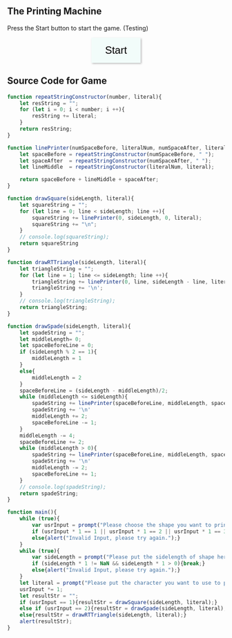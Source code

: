 <head>
    <script type="text/javascript" src="https://markchenyutian.github.io/Markchen_Blog/ComputerScience3_Homework/Homework03_2.js"></script>
</head>
<style>
    button{
        transition: 0.2s;
        background-color: #F2FCFA;
        border:none;
        padding: 15px 32px;
        box-shadow: 2px 2px 4px #bbbbbb;
        font-size: 24px;
    }
    button:hover{
        transition: 0.2s;
        background-color: #DDF6F3;
        padding: 15px 32px;
        border:none;
        box-shadow: 1px 1px 2px #bbbbbb;
        font-size: 24px;
    }
</style>

## The Printing Machine

Press the Start button to start the game. (Testing)

<center>
<button onclick='main();'>
    Start
</button>
</center>

## Source Code for Game
```javascript
function repeatStringConstructor(number, literal){
    let resString = "";
    for (let i = 0; i < number; i ++){
        resString += literal;
    }
    return resString;
}

function linePrinter(numSpaceBefore, literalNum, numSpaceAfter, literal){
    let spaceBefore = repeatStringConstructor(numSpaceBefore, " ");
    let spaceAfter  = repeatStringConstructor(numSpaceAfter, " ");
    let lineMiddle  = repeatStringConstructor(literalNum, literal);

    return spaceBefore + lineMiddle + spaceAfter;
}

function drawSquare(sideLength, literal){
    let squareString = "";
    for (let line = 0; line < sideLength; line ++){
        squareString += linePrinter(0, sideLength, 0, literal);
        squareString += "\n";
    }
    // console.log(squareString);
    return squareString
}

function drawRTTriangle(sideLength, literal){
    let triangleString = "";
    for (let line = 1; line <= sideLength; line ++){
        triangleString += linePrinter(0, line, sideLength - line, literal);
        triangleString += '\n';
    }
    // console.log(triangleString);
    return triangleString;
}

function drawSpade(sideLength, literal){
    let spadeString = "";
    let middleLength= 0;
    let spaceBeforeLine = 0;
    if (sideLength % 2 == 1){
        middleLength = 1     
    }
    else{
        middleLength = 2
    }
    spaceBeforeLine = (sideLength - middleLength)/2;
    while (middleLength <= sideLength){
        spadeString += linePrinter(spaceBeforeLine, middleLength, spaceBeforeLine, literal);
        spadeString += '\n'
        middleLength += 2;
        spaceBeforeLine -= 1;
    }
    middleLength -= 4;
    spaceBeforeLine += 2;
    while (middleLength > 0){
        spadeString += linePrinter(spaceBeforeLine, middleLength, spaceBeforeLine, literal);
        spadeString += '\n'
        middleLength -= 2;
        spaceBeforeLine += 1;
    }
    // console.log(spadeString);
    return spadeString;
}

function main(){
    while (true){
        var usrInput = prompt("Please choose the shape you want to print: \nSquare - 1   |   Spade - 2   |   Rt Triangle - 3   |");
        if (usrInput * 1 == 1 || usrInput * 1 == 2 || usrInput * 1 == 3){break;}
        else{alert("Invalid Input, please try again.");}
    }
    while (true){
        var sideLength = prompt("Please put the sidelength of shape here.") * 1;
        if (sideLength * 1 != NaN && sideLength * 1 > 0){break;}
        else{alert("Invalid Input, please try again.");}
    }
    let literal = prompt("Please put the character you want to use to print here.")[0];
    usrInput *= 1;
    let resultStr = "";
    if (usrInput == 1){resultStr = drawSquare(sideLength, literal);}
    else if (usrInput == 2){resultStr = drawSpade(sideLength, literal);}
    else{resultStr = drawRTTriangle(sideLength, literal);}
    alert(resultStr);
}
```